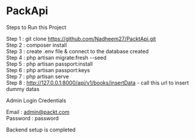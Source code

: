 # PackApi

Steps to Run this Project

Step 1 : git clone https://github.com/Nadheem27/PacktApi.git <br />
Step 2 : composer install <br />
Step 3 : create .env file & connect to the database created <br />
Step 4 : php artisan migrate:fresh --seed <br />
Step 5 : php artisan passport:install <br />
Step 6 : php artisan passport:keys <br />
Step 7 : php artisan serve <br />
Step 8 : http://127.0.0.1:8000/api/v1/books/insertData - call this url to insert dummy datas <br />

Admin Login Credentials <br />

Email : admin@packt.com <br />
Password : password <br />


Backend setup is completed